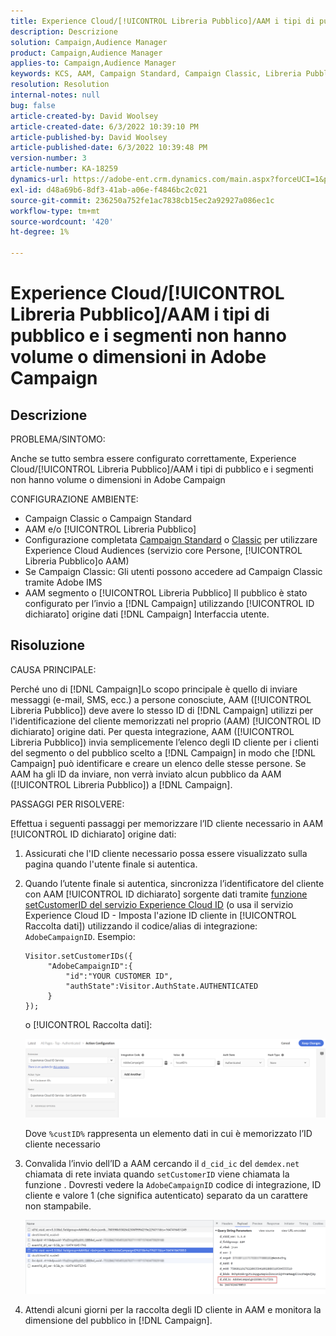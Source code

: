 ```yaml
---
title: Experience Cloud/[!UICONTROL Libreria Pubblico]/AAM i tipi di pubblico e i segmenti non hanno volume o dimensioni in Adobe Campaign
description: Descrizione
solution: Campaign,Audience Manager
product: Campaign,Audience Manager
applies-to: Campaign,Audience Manager
keywords: KCS, AAM, Campaign Standard, Campaign Classic, Libreria Pubblico, Servizio core Persone, Audience Experience Cloud
resolution: Resolution
internal-notes: null
bug: false
article-created-by: David Woolsey
article-created-date: 6/3/2022 10:39:10 PM
article-published-by: David Woolsey
article-published-date: 6/3/2022 10:39:48 PM
version-number: 3
article-number: KA-18259
dynamics-url: https://adobe-ent.crm.dynamics.com/main.aspx?forceUCI=1&pagetype=entityrecord&etn=knowledgearticle&id=6e0f65f7-8de3-ec11-bb3d-000d3a33d117
exl-id: d48a69b6-8df3-41ab-a06e-f4846bc2c021
source-git-commit: 236250a752fe1ac7838cb15ec2a92927a086ec1c
workflow-type: tm+mt
source-wordcount: '420'
ht-degree: 1%

---
```


# Experience Cloud/[!UICONTROL Libreria Pubblico]/AAM i tipi di pubblico e i segmenti non hanno volume o dimensioni in Adobe Campaign

## Descrizione

PROBLEMA/SINTOMO:

Anche se tutto sembra essere configurato correttamente, Experience Cloud/[!UICONTROL Libreria Pubblico]/AAM i tipi di pubblico e i segmenti non hanno volume o dimensioni in Adobe Campaign

CONFIGURAZIONE AMBIENTE:

- Campaign Classic o Campaign Standard
- AAM e/o [!UICONTROL Libreria Pubblico]
- Configurazione completata [Campaign Standard](https://experienceleague.adobe.com/docs/campaign-standard/using/integrating-with-adobe-cloud/working-with-campaign-and-audience-manager-or-people-core-service/provisioning-and-configuring-integration-with-audience-manager-or-people-core-service.html?lang=en) o [Classic](https://experienceleague.adobe.com/docs/campaign-classic/using/integrating-with-adobe-experience-cloud/audience-sharing/configuring-shared-audiences-integration-in-adobe-campaign.html?lang=en) per utilizzare Experience Cloud Audiences (servizio core Persone, [!UICONTROL Libreria Pubblico]o AAM)
- Se Campaign Classic: Gli utenti possono accedere ad Campaign Classic tramite Adobe IMS
- AAM segmento o [!UICONTROL Libreria Pubblico] Il pubblico è stato configurato per l’invio a [!DNL Campaign] utilizzando [!UICONTROL ID dichiarato] origine dati [!DNL Campaign] Interfaccia utente.

## Risoluzione

CAUSA PRINCIPALE:

Perché uno di [!DNL Campaign]Lo scopo principale è quello di inviare messaggi (e-mail, SMS, ecc.) a persone conosciute, AAM ([!UICONTROL Libreria Pubblico]) deve avere lo stesso ID di [!DNL Campaign] utilizzi per l&#39;identificazione del cliente memorizzati nel proprio (AAM) [!UICONTROL ID dichiarato] origine dati. Per questa integrazione, AAM ([!UICONTROL Libreria Pubblico]) invia semplicemente l’elenco degli ID cliente per i clienti del segmento o del pubblico scelto a [!DNL Campaign] in modo che [!DNL Campaign] può identificare e creare un elenco delle stesse persone. Se AAM ha gli ID da inviare, non verrà inviato alcun pubblico da AAM ([!UICONTROL Libreria Pubblico]) a [!DNL Campaign].

PASSAGGI PER RISOLVERE:

Effettua i seguenti passaggi per memorizzare l’ID cliente necessario in AAM [!UICONTROL ID dichiarato] origine dati:

1. Assicurati che l&#39;ID cliente necessario possa essere visualizzato sulla pagina quando l&#39;utente finale si autentica.
1. Quando l’utente finale si autentica, sincronizza l’identificatore del cliente con AAM [!UICONTROL ID dichiarato] sorgente dati tramite [funzione setCustomerID del servizio Experience Cloud ID](https://experienceleague.adobe.com/docs/id-service/using/id-service-api/methods/setcustomerids.html?lang=en) (o usa il servizio Experience Cloud ID - Imposta l&#39;azione ID cliente in [!UICONTROL Raccolta dati]) utilizzando il codice/alias di integrazione: `AdobeCampaignID`. Esempio:

   ```
   Visitor.setCustomerIDs({
        "AdobeCampaignID":{ 
            "id":"YOUR CUSTOMER ID", 
            "authState":Visitor.AuthState.AUTHENTICATED 
        } 
   });
   ```

   o [!UICONTROL Raccolta dati]:

   ![](assets/4e9305cf-76a5-ec11-983f-0022480b028f.png)

   Dove `%custID%` rappresenta un elemento dati in cui è memorizzato l’ID cliente necessario

1. Convalida l’invio dell’ID a AAM cercando il `d_cid_ic` del `demdex.net` chiamata di rete inviata quando `setCustomerID` viene chiamata la funzione . Dovresti vedere la `AdobeCampaignID` codice di integrazione, ID cliente e valore 1 (che significa autenticato) separato da un carattere non stampabile.

   ![](assets/4f9305cf-76a5-ec11-983f-0022480b028f.png)

1. Attendi alcuni giorni per la raccolta degli ID cliente in AAM e monitora la dimensione del pubblico in [!DNL Campaign].
